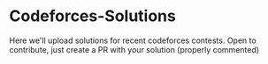 # Codeforces-Solutions
Here we'll upload solutions for recent codeforces contests. Open to contribute, just create a PR with your solution (properly commented)
